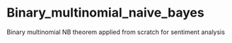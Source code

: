 # Binary_multinomial_naive_bayes
Binary multinomial NB theorem applied from scratch for sentiment analysis
